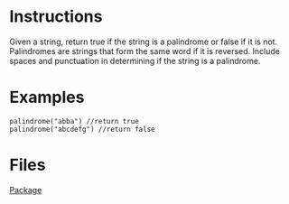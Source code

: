 # Instructions
Given a string, return true if the string is a palindrome or false if it is not.  Palindromes are strings that form the same word if it is
reversed. Include spaces and punctuation in determining if the string is a palindrome.


# Examples
```
palindrome("abba") //return true
palindrome("abcdefg") //return false

```

# Files
[Package](.)
